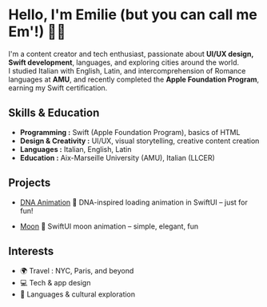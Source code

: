 # Hello, I'm Emilie (but you can call me Em'!) 👋🏼

I'm a content creator and tech enthusiast, passionate about **UI/UX design, Swift development**, languages, and exploring cities around the world.  
I studied Italian with English, Latin, and intercomprehension of Romance languages at **AMU**, and recently completed the **Apple Foundation Program**, earning my Swift certification.

## Skills & Education
- **Programming :** Swift (Apple Foundation Program), basics of HTML 
- **Design & Creativity :** UI/UX, visual storytelling, creative content creation  
- **Languages :** Italian, English, Latin  
- **Education :** Aix-Marseille University (AMU), Italian (LLCER)

## Projects

- [DNA Animation](https://github.com/whispem/DNA-Animation)
  🧬 DNA-inspired loading animation in SwiftUI – just for fun!

- [Moon](https://github.com/whispem/LunarView)
  🌙 SwiftUI moon animation – simple, elegant, fun  

## Interests
- 🌍 Travel : NYC, Paris, and beyond  
- 💻 Tech & app design  
- 📝 Languages & cultural exploration
